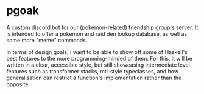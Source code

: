 # pgoak

A custom discord bot for our (pokemon-related) friendship group's server.
It is intended to offer a pokemon and raid den lookup database, as well as
some more "meme" commands.

In terms of design goals, I want to be able to show off some of Haskell's
best features to the more programming-minded of them.  For this, it will
be written in a clear, accessible style, but still showcasing intermediate
level features such as transformer stacks, mtl-style typeclasses, and how
generalisation can restrict a function's implementation rather than the
opposite.
